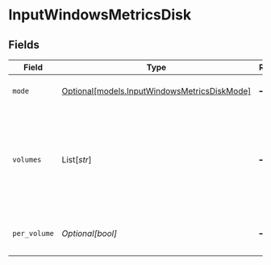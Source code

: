 # InputWindowsMetricsDisk


## Fields

| Field                                                                                                                                                  | Type                                                                                                                                                   | Required                                                                                                                                               | Description                                                                                                                                            |
| ------------------------------------------------------------------------------------------------------------------------------------------------------ | ------------------------------------------------------------------------------------------------------------------------------------------------------ | ------------------------------------------------------------------------------------------------------------------------------------------------------ | ------------------------------------------------------------------------------------------------------------------------------------------------------ |
| `mode`                                                                                                                                                 | [Optional[models.InputWindowsMetricsDiskMode]](../models/inputwindowsmetricsdiskmode.md)                                                               | :heavy_minus_sign:                                                                                                                                     | Select the level of details for disk metrics                                                                                                           |
| `volumes`                                                                                                                                              | List[*str*]                                                                                                                                            | :heavy_minus_sign:                                                                                                                                     | Windows volumes to include/exclude. E.g.: C:, !E:, etc. Wildcards and ! (not) operators are supported. All volumes are included if this list is empty. |
| `per_volume`                                                                                                                                           | *Optional[bool]*                                                                                                                                       | :heavy_minus_sign:                                                                                                                                     | Generate separate metrics for each volume                                                                                                              |